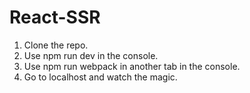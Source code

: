 # React-SSR

1. Clone the repo.
2. Use npm run dev in the console.
3. Use npm run webpack in another tab in the console.
4. Go to localhost and watch the magic.
